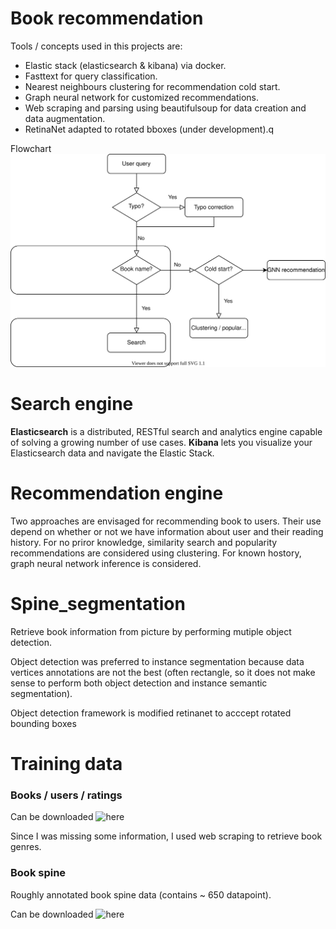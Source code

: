 # Book recommendation

Tools / concepts used in this projects are:
- Elastic stack (elasticsearch & kibana) via docker.
- Fasttext for query classification.
- Nearest neighbours clustering for recommendation cold start.
- Graph neural network for customized recommendations.
- Web scraping and parsing using beautifulsoup for data creation and data augmentation.
- RetinaNet adapted to rotated bboxes (under development).q

Flowchart
![](./assets/flowchart.drawio.svg)

# Search engine

**Elasticsearch** is a distributed, RESTful search and analytics engine capable of solving a growing number of use cases. **Kibana** lets you visualize your Elasticsearch data and navigate the Elastic Stack.

# Recommendation engine

Two approaches are envisaged for recommending book to users. Their use depend on whether or not we have information about user and their reading history.
For no priror knowledge, similarity search and popularity recommendations are considered using clustering. For known hostory, graph neural network inference is considered. 

# Spine_segmentation

Retrieve book information from picture by performing mutiple object detection.

Object detection was preferred to instance segmentation because data vertices annotations are not the best (often rectangle, so it does not make sense to perform both object detection and instance semantic segmentation).

Object detection framework is modified retinanet to acccept rotated bounding boxes

# Training data

### Books / users / ratings

Can be downloaded ![here](https://www.kaggle.com/arashnic/book-recommendation-dataset)

Since I was missing some information, I used web scraping to retrieve book genres.

### Book spine
Roughly annotated book spine data (contains ~ 650 datapoint).

Can be downloaded ![here](https://data.4tu.nl/articles/dataset/Data_mannually-labelled_accompanying_the_research_on_segmentation_of_book-spine_images/12688436/1?file=24026006)
